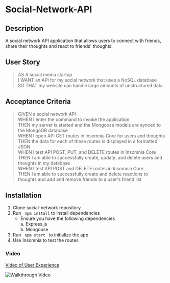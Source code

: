 # Social-Network-API

## Description
A social network API application that allows users to connect with friends, share their thoughts and react to friends' thoughts. 

## User Story
>AS A social media startup  
I WANT an API for my social network that uses a NoSQL database  
SO THAT my website can handle large amounts of unstructured data 

## Acceptance Criteria
>GIVEN a social network API  
WHEN I enter the command to invoke the application  
THEN my server is started and the Mongoose models are synced to the MongoDB database  
WHEN I open API GET routes in Insomnia Core for users and thoughts  
THEN the data for each of these routes is displayed in a formatted JSON  
WHEN I test API POST, PUT, and DELETE routes in Insomnia Core  
THEN I am able to successfully create, update, and delete users and thoughts in my database  
WHEN I test API POST and DELETE routes in Insomnia Core  
THEN I am able to successfully create and delete reactions to thoughts and add and remove friends to a user's friend list  

## Installation
1. Clone social-network repository
2. Run <code> npm install</code> to install dependencies  
    - Ensure you have the following dependencies  
        a. Express.js  
        b. Mongoose  
3. Run <code> npm start </code> to initialize the app
4. Use Insomnia to test the routes

### Video
[Video of User Experience](https://drive.google.com/file/d/1oe6hWciROOieyFOqgEXLqf4rbyGd4NFR/view)

![Walkthrough Video](./assets/Walkthrough.gif)